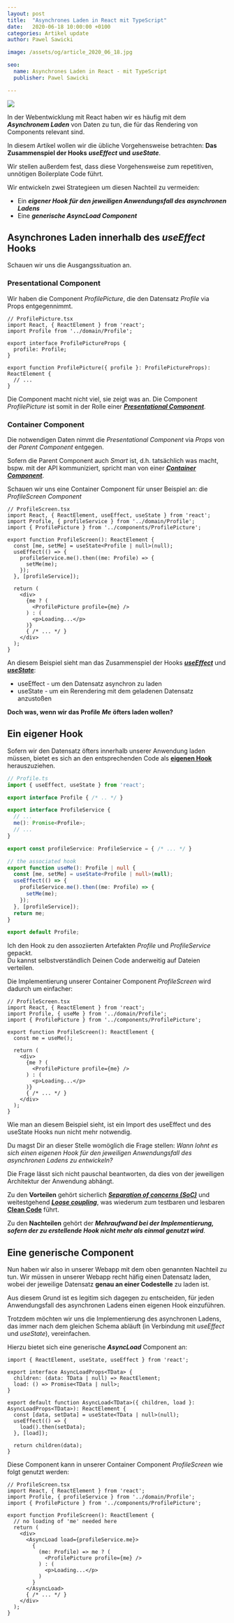 ```yaml
---
layout: post
title:  "Asynchrones Laden in React mit TypeScript"
date:   2020-06-18 10:00:00 +0100
categories: Artikel update
author: Pawel Sawicki

image: /assets/og/article_2020_06_18.jpg

seo:
  name: Asynchrones Laden in React - mit TypeScript
  publisher: Pawel Sawicki

---
```

![](/assets/idea.svg)

In der Webentwicklung mit React haben wir es häufig mit dem ***Asynchronem Laden*** von Daten zu tun, die für das Rendering von Components relevant sind.

In diesem Artikel wollen wir die übliche Vorgehensweise betrachten: **Das Zusammenspiel der Hooks** ***useEffect*** **und** ***useState***.

Wir stellen außerdem fest, dass diese Vorgehensweise zum repetitiven, unnötigen Boilerplate Code führt.

Wir entwickeln zwei Strategieen um diesen Nachteil zu vermeiden:
- Ein ***eigener Hook für den jeweiligen Anwendungsfall des asynchronen Ladens***
- Eine ***generische AsyncLoad Component***

## Asynchrones Laden innerhalb des *useEffect* Hooks

Schauen wir uns die Ausgangssituation an.

### Presentational Component

Wir haben die Component *ProfilePicture*, die den Datensatz *Profile* via Props entgegennimmt.

```tsx
// ProfilePicture.tsx
import React, { ReactElement } from 'react';
import Profile from '../domain/Profile';

export interface ProfilePictureProps {
  profile: Profile;
}

export function ProfilePicture({ profile }: ProfilePictureProps): ReactElement {
  // ...
}
```
Die Component macht nicht viel, sie zeigt was an. Die Component *ProfilePicture* ist somit in der Rolle einer ***[Presentational Component](https://medium.com/@dan_abramov/smart-and-dumb-components-7ca2f9a7c7d0)***.

### Container Component

Die notwendigen Daten nimmt die *Presentational Component* via *Props* von der *Parent Component* entgegen. 

Sofern die Parent Component auch *Smart* ist, d.h. tatsächlich was macht, bspw. mit der API kommuniziert, spricht man von einer ***[Container Component](https://medium.com/@dan_abramov/smart-and-dumb-components-7ca2f9a7c7d0)***.

Schauen wir uns eine Container Component für unser Beispiel an: die *ProfileScreen Component*

```tsx
// ProfileScreen.tsx
import React, { ReactElement, useEffect, useState } from 'react';
import Profile, { profileService } from '../domain/Profile';
import { ProfilePicture } from '../components/ProfilePicture';

export function ProfileScreen(): ReactElement {
  const [me, setMe] = useState<Profile | null>(null);
  useEffect(() => {
    profileService.me().then((me: Profile) => {
      setMe(me);
    });
  }, [profileService]);

  return (
    <div>
      {me ? (
        <ProfilePicture profile={me} />
      ) : (
        <p>Loading...</p>
      )}
      { /* ... */ }
    </div>
  );
}
```

An diesem Beispiel sieht man das Zusammenspiel der Hooks ***[useEffect](https://reactjs.org/docs/hooks-effect.html)*** und ***[useState](https://reactjs.org/docs/hooks-state.html)***:
- useEffect - um den Datensatz asynchron zu laden
- useState - um ein Rerendering mit dem geladenen Datensatz anzustoßen

**Doch was, wenn wir das Profile** ***Me*** **öfters laden wollen?**

## Ein eigener Hook

Sofern wir den Datensatz öfters innerhalb unserer Anwendung laden müssen, bietet es sich an den entsprechenden Code als **[eigenen Hook](https://reactjs.org/docs/hooks-custom.html)** herauszuziehen.

```ts
// Profile.ts
import { useEffect, useState } from 'react';

export interface Profile { /* .. */ }

export interface ProfileService {
  // ...
  me(): Promise<Profile>;
  // ...
}

export const profileService: ProfileService = { /* ... */ }

// the associated hook
export function useMe(): Profile | null {
  const [me, setMe] = useState<Profile | null>(null);
  useEffect(() => {
    profileService.me().then((me: Profile) => {
      setMe(me);
    });
  }, [profileService]);
  return me;
}

export default Profile;
```

<p class="info">
Ich den Hook zu den assoziierten Artefakten <i>Profile</i> und <i>ProfileService</i> gepackt.
<br>
Du kannst selbstverständlich Deinen Code anderweitig auf Dateien verteilen.
</p>

Die Implementierung unserer Container Component *ProfileScreen* wird dadurch um einfacher:

```tsx
// ProfileScreen.tsx
import React, { ReactElement } from 'react';
import Profile, { useMe } from '../domain/Profile';
import { ProfilePicture } from '../components/ProfilePicture';

export function ProfileScreen(): ReactElement {
  const me = useMe();

  return (
    <div>
      {me ? (
        <ProfilePicture profile={me} />
      ) : (
        <p>Loading...</p>
      )}
      { /* ... */ }
    </div>
  );
}
```

Wie man an diesem Beispiel sieht, ist ein Import des useEffect und des useState Hooks nun nicht mehr notwendig.

Du magst Dir an dieser Stelle womöglich die Frage stellen: *Wann lohnt es sich einen eigenen Hook für den jeweiligen Anwendungsfall des asynchronen Ladens zu entwickeln?*

Die Frage lässt sich nicht pauschal beantworten, da dies von der jeweiligen Architektur der Anwendung abhängt. 

Zu den **Vorteilen** gehört sicherlich ***[Separation of concerns (SoC)](https://en.wikipedia.org/wiki/Separation_of_concerns)*** und weitestgehend ***[Loose coupling](https://en.wikipedia.org/wiki/Loose_coupling)***, was wiederum zum testbaren und lesbaren **[Clean Code](https://de.wikipedia.org/wiki/Clean_Code)** führt.

Zu den **Nachteilen** gehört der ***Mehraufwand bei der Implementierung, sofern der zu erstellende Hook nicht mehr als einmal genutzt wird***.

## Eine generische Component

Nun haben wir also in unserer Webapp mit dem oben genannten Nachteil zu tun. Wir müssen in unserer Webapp recht häfig einen Datensatz laden, wobei der jeweilige Datensatz **genau an einer Codestelle** zu laden ist.

Aus diesem Grund ist es legitim sich dagegen zu entscheiden, für jeden Anwendungsfall des asynchronen Ladens einen eigenen Hook einzuführen.

Trotzdem möchten wir uns die Implementierung des asynchronen Ladens, das immer nach dem gleichen Schema abläuft (in Verbindung mit *useEffect* und *useState*), vereinfachen. 

Hierzu bietet sich eine generische ***AsyncLoad*** Component an:

```tsx
import { ReactElement, useState, useEffect } from 'react';

export interface AsyncLoadProps<TData> {
  children: (data: TData | null) => ReactElement;
  load: () => Promise<TData | null>;
}

export default function AsyncLoad<TData>({ children, load }: AsyncLoadProps<TData>): ReactElement {
  const [data, setData] = useState<TData | null>(null);
  useEffect(() => {
    load().then(setData);
  }, [load]);

  return children(data);
}
```
Diese Component kann in unserer Container Component *ProfileScreen* wie folgt genutzt werden:
```tsx
// ProfileScreen.tsx
import React, { ReactElement } from 'react';
import Profile, { profileService } from '../domain/Profile';
import { ProfilePicture } from '../components/ProfilePicture';

export function ProfileScreen(): ReactElement {
  // no loading of 'me' needed here
  return (
    <div>
      <AsyncLoad load={profileService.me}>
        {
          (me: Profile) => me ? (
            <ProfilePicture profile={me} />
          ) : (
            <p>Loading...</p>
          )
        }
      </AsyncLoad>
      { /* ... */ }
    </div>
  );
}
```